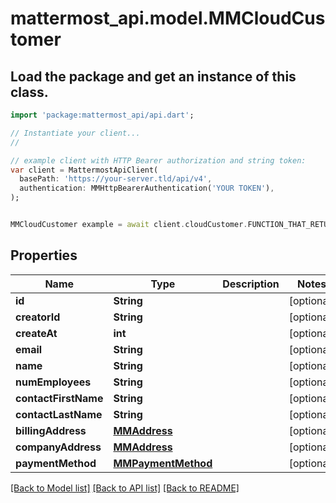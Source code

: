 # mattermost_api.model.MMCloudCustomer

## Load the package and get an instance of this class.
```dart
import 'package:mattermost_api/api.dart';

// Instantiate your client...
//

// example client with HTTP Bearer authorization and string token:
var client = MattermostApiClient(
  basePath: 'https://your-server.tld/api/v4',
  authentication: MMHttpBearerAuthentication('YOUR TOKEN'),
);


MMCloudCustomer example = await client.cloudCustomer.FUNCTION_THAT_RETURNS_THIS_CLASS();

```

## Properties
Name | Type | Description | Notes
------------ | ------------- | ------------- | -------------
**id** | **String** |  | [optional] 
**creatorId** | **String** |  | [optional] 
**createAt** | **int** |  | [optional] 
**email** | **String** |  | [optional] 
**name** | **String** |  | [optional] 
**numEmployees** | **String** |  | [optional] 
**contactFirstName** | **String** |  | [optional] 
**contactLastName** | **String** |  | [optional] 
**billingAddress** | [**MMAddress**](MMAddress.md) |  | [optional] 
**companyAddress** | [**MMAddress**](MMAddress.md) |  | [optional] 
**paymentMethod** | [**MMPaymentMethod**](MMPaymentMethod.md) |  | [optional] 

[[Back to Model list]](../GENERATED_README.md#documentation-for-models) [[Back to API list]](../GENERATED_README.md#documentation-for-api-endpoints) [[Back to README]](../GENERATED_README.md)


